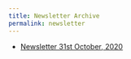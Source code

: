 ```yaml
---
title: Newsletter Archive
permalink: newsletter
---
```


* [Newsletter 31st October, 2020](https://mailchi.mp/e9db0b28cc50/this-week-on-pythonprogrammingorg)